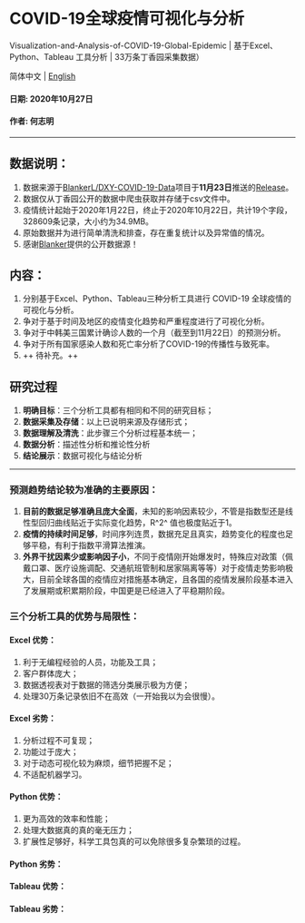 # COVID-19全球疫情可视化与分析
 Visualization-and-Analysis-of-COVID-19-Global-Epidemic | 基于Excel、Python、Tableau 工具分析 | 33万条丁香园采集数据）

简体中文 | [English](README.en.md)

#### 日期: 2020年10月27日
#### 作者: 何志明
---

## 数据说明：
1. 数据来源于[BlankerL/DXY-COVID-19-Data](https://github.com/BlankerL/DXY-COVID-19-Data#2019%E6%96%B0%E5%9E%8B%E5%86%A0%E7%8A%B6%E7%97%85%E6%AF%92%E7%96%AB%E6%83%85%E6%97%B6%E9%97%B4%E5%BA%8F%E5%88%97%E6%95%B0%E6%8D%AE%E4%BB%93%E5%BA%93)项目于**11月23日**推送的[Release](https://github.com/BlankerL/DXY-COVID-19-Data/releases/tag/2020.10.23)。
2. 数据仅从丁香园公开的数据中爬虫获取并存储于csv文件中。
3. 疫情统计起始于2020年1月22日，终止于2020年10月22日，共计19个字段，328609条记录，大小约为34.9MB。
4. 原始数据并为进行简单清洗和排查，存在重复统计以及异常值的情况。
5. 感谢[Blanker](https://github.com/BlankerL)提供的公开数据源！

## 内容：
1. 分别基于Excel、Python、Tableau三种分析工具进行 COVID-19 全球疫情的可视化与分析。
2. 争对于基于时间及地区的疫情变化趋势和严重程度进行了可视化分析。
3. 争对于中韩美三国累计确诊人数的一个月（截至到11月22日）的预测分析。
4. 争对于所有国家感染人数和死亡率分析了COVID-19的传播性与致死率。
5. ++ 待补充。++

## 研究过程
1. **明确目标**：三个分析工具都有相同和不同的研究目标；
2. **数据采集及存储**：以上已说明来源及存储形式；
3. **数据理解及清洗**：此步骤三个分析过程基本统一；
4. **数据分析**：描述性分析和推论性分析
5. **结论展示**：数据可视化与结论分析


---



### 预测趋势结论较为准确的主要原因：
1. **目前的数据足够准确且庞大全面**，未知的影响因素较少，不管是指数型还是线性型回归曲线贴近于实际变化趋势，R^2^ 值也极度贴近于1。
2. **疫情的持续时间足够**，时间序列连贯，数据充足且真实，趋势变化的程度也足够平稳，有利于指数平滑算法推演。
3. **外界干扰因素少或影响因子小**，不同于疫情刚开始爆发时，特殊应对政策（佩戴口罩、医疗设施调配、交通航班管制和居家隔离等等）对于疫情走势影响极大，目前全球各国的疫情应对措施基本确定，且各国的疫情发展阶段基本进入了发展期或积累期阶段，中国更是已经进入了平稳期阶段。


### 三个分析工具的优势与局限性：
#### Excel 优势：
1. 利于无编程经验的人员，功能及工具；
2. 客户群体庞大；
3. 数据透视表对于数据的筛选分类展示极为方便；
4. 处理30万条记录依旧不在高效（一开始我以为会很慢）。

#### Excel 劣势：
1. 分析过程不可复现；
2. 功能过于庞大；
3. 对于动态可视化较为麻烦，细节把握不足；
4. 不适配机器学习。


#### Python 优势：
1. 更为高效的效率和性能；
2. 处理大数据真的真的毫无压力；
3. 扩展性足够好，科学工具包真的可以免除很多复杂繁琐的过程。

#### Python 劣势：


#### Tableau 优势：

#### Tableau 劣势：